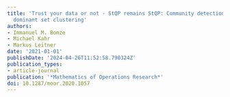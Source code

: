 ```yaml
---
title: 'Trust your data or not - StQP remains StQP: Community detection via robust
  dominant set clustering'
authors:
- Immanuel M. Bomze
- Michael Kahr
- Markus Leitner
date: '2021-01-01'
publishDate: '2024-04-26T11:52:58.790324Z'
publication_types:
- article-journal
publication: '*Mathematics of Operations Research*'
doi: 10.1287/moor.2020.1057
---
```

